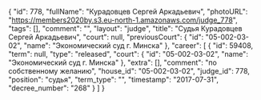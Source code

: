 {
    "id": 778,
    "fullName": "Курадовцев Сергей Аркадьевич",
    "photoURL": "https://members2020by.s3.eu-north-1.amazonaws.com/judge_778",
    "tags": [],
    "comment": "",
    "layout": "judge",
    "title": "Судья Курадовцев Сергей Аркадьевич",
    "court": null,
    "previousCourt": {
        "id": "05-002-03-02",
        "name": "Экономический суд г. Минска"
    },
    "career": [
        {
            "id": 59408,
            "term": null,
            "type": "released",
            "court": {
                "id": "05-002-03-02",
                "name": "Экономический суд г. Минска"
            },
            "extra": [],
            "comment": "по собственному желанию",
            "house_id": "05-002-03-02",
            "judge_id": 778,
            "position": "судья",
            "term_type": "",
            "timestamp": "2017-07-31",
            "decree_number": "268"
        }
    ]
}